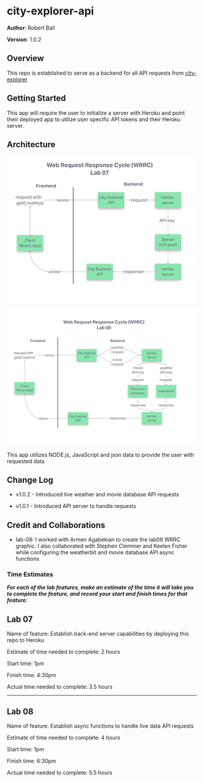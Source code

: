 # city-explorer-api

**Author**: Robert Ball

**Version**: 1.0.2

## Overview

This repo is established to serve as a backend for all API requests from [city-explorer](https://github.com/RDBALL/city-explorer)

## Getting Started

This app will require the user to initialize a server with Heroku and point their deployed app to utilize user specific API tokens and their Heroku server.

## Architecture

![WRRC Cycle Lab 07](./img/WRRC_Lab07.jpg)

![WRRC Cycle Lab 08](./img/WRRC_Lab08.jpg)

This app utilizes NODE.js, JavaScript and json data to provide the user with requested data

## Change Log

* v1.0.2 - Introduced live weather and movie database API requests

* v1.0.1 - Introduced API server to handle requests

## Credit and Collaborations

* lab-08: I worked with Armen Agabekian to create the lab08 WRRC graphic. I also collaborated with Stephen Clemmer and Keelen Fisher while configuring the weatherbit and movie database API async functions

### Time Estimates

***For each of the lab features, make an estimate of the time it will take you to complete the feature, and record your start and finish times for that feature:***

## **Lab 07**

Name of feature: Establish back-end server capabilities by deploying this repo to Heroku

Estimate of time needed to complete: 2 hours

Start time: 1pm

Finish time: 4:30pm

Actual time needed to complete: 3.5 hours

---

## **Lab 08**

Name of feature: Establish async functions to handle live data API requests

Estimate of time needed to complete: 4 hours

Start time: 1pm

Finish time: 6:30pm

Actual time needed to complete: 5.5 hours

